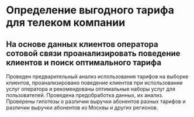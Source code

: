 # Определение выгодного тарифа для телеком компании

## На основе данных клиентов оператора сотовой связи проанализировать поведение клиентов и поиск оптимального тарифа

Проведен предварительный анализ использования тарифов на выборке клиентов,
проанализировано поведение клиентов при использовании услуг оператора и
рекомендованы оптимальные наборы услуг для пользователей. Проведена предобработка
данных, их анализ. Проверены гипотезы о различии выручки абонентов разных тарифов и
различии выручки абонентов из Москвы и других регионов.
